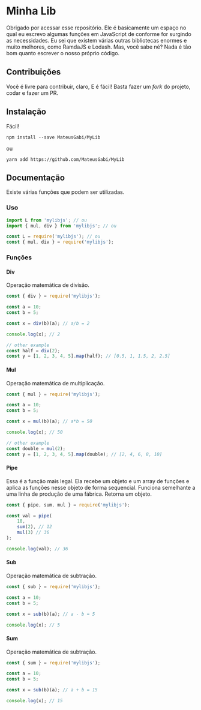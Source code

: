 <!-- @format -->

# Minha Lib

Obrigado por acessar esse repositório. Ele é basicamente um espaço no qual eu escrevo algumas funções em JavaScript de conforme for surgindo as necessidades. Eu sei que existem várias outras bibliotecas enormes e muito melhores, como RamdaJS e Lodash. Mas, você sabe né? Nada é tão bom quanto escrever o nosso próprio código.

## Contribuições

Você é livre para contribuir, claro, E é fácil! Basta fazer um _fork_ do projeto, codar e fazer um PR.

## Instalação

Fácil!

`npm install --save MateusGabi/MyLib`

ou

`yarn add https://github.com/MateusGabi/MyLib`

## Documentação

Existe várias funções que podem ser utilizadas.

### Uso

```javascript
import L from 'mylibjs'; // ou
import { mul, div } from 'mylibjs'; // ou

const L = require('mylibjs'); // ou
const { mul, div } = require('mylibjs');
```

### Funções

#### Div

Operação matemática de divisão.

```javascript
const { div } = require('mylibjs');

const a = 10;
const b = 5;

const x = div(b)(a); // a/b = 2

console.log(x); // 2

// other example
const half = div(2);
const y = [1, 2, 3, 4, 5].map(half); // [0.5, 1, 1.5, 2, 2.5]
```

#### Mul

Operação matemática de multiplicação.

```javascript
const { mul } = require('mylibjs');

const a = 10;
const b = 5;

const x = mul(b)(a); // a*b = 50

console.log(x); // 50

// other example
const double = mul(2);
const y = [1, 2, 3, 4, 5].map(double); // [2, 4, 6, 8, 10]
```

#### Pipe

Essa é a função mais legal. Ela recebe um objeto e um array de funções e aplica as funções nesse objeto de forma sequencial. Funciona semelhante a uma linha de produção de uma fábrica. Retorna um objeto.

```javascript
const { pipe, sum, mul } = require('mylibjs');

const val = pipe(
    10,
    sum(2), // 12
    mul(3) // 36
);

console.log(val); // 36
```

#### Sub

Operação matemática de subtração.

```javascript
const { sub } = require('mylibjs');

const a = 10;
const b = 5;

const x = sub(b)(a); // a - b = 5

console.log(x); // 5
```

#### Sum

Operação matemática de subtração.

```javascript
const { sum } = require('mylibjs');

const a = 10;
const b = 5;

const x = sub(b)(a); // a + b = 15

console.log(x); // 15
```
